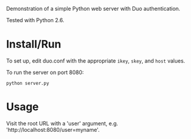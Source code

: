 Demonstration of a simple Python web server with Duo authentication.

Tested with Python 2.6.

# Install/Run

To set up, edit duo.conf with the appropriate `ikey`, `skey`, and `host`
values.

To run the server on port 8080:

    python server.py

# Usage

Visit the root URL with a 'user' argument, e.g.
'http://localhost:8080/user=myname'.



